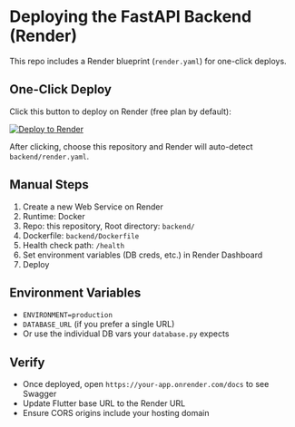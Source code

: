 # Deploying the FastAPI Backend (Render)

This repo includes a Render blueprint (`render.yaml`) for one-click deploys.

## One-Click Deploy

Click this button to deploy on Render (free plan by default):

[![Deploy to Render](https://render.com/images/deploy-to-render-button.svg)](https://render.com/deploy)

After clicking, choose this repository and Render will auto-detect `backend/render.yaml`.

## Manual Steps

1. Create a new Web Service on Render
2. Runtime: Docker
3. Repo: this repository, Root directory: `backend/`
4. Dockerfile: `backend/Dockerfile`
5. Health check path: `/health`
6. Set environment variables (DB creds, etc.) in Render Dashboard
7. Deploy

## Environment Variables

- `ENVIRONMENT=production`
- `DATABASE_URL` (if you prefer a single URL)
- Or use the individual DB vars your `database.py` expects

## Verify
- Once deployed, open `https://your-app.onrender.com/docs` to see Swagger
- Update Flutter base URL to the Render URL
- Ensure CORS origins include your hosting domain
